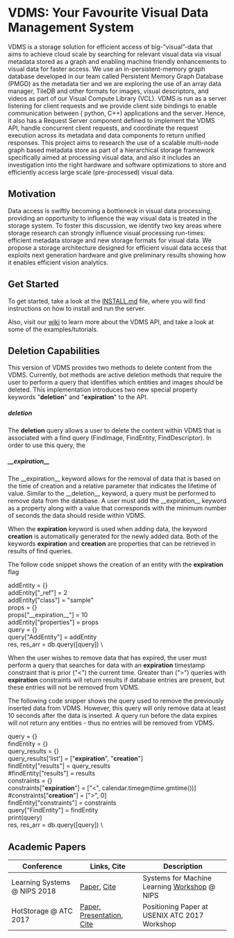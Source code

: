 # VDMS: Your Favourite Visual Data Management System

VDMS is a storage solution for efficient access of big-”visual”-data that aims
to achieve cloud scale by searching for relevant visual data via visual
metadata stored as a graph and enabling machine friendly enhancements to
visual data for faster access.  We use an in-persistent-memory graph database
developed in our team called Persistent Memory Graph Database (PMGD) as the
metadata tier and we are exploring the use of an array data manager, TileDB
and other formats for images, visual descriptors, and videos as part of our
Visual Compute Library (VCL). VDMS is run as a server listening for client
requests and we provide client side bindings to enable communication between (
python, C++) applications and the server. Hence, it also has a Request Server
component defined to implement the VDMS API, handle concurrent client
requests, and coordinate the request execution across its metadata and data
components to return unified responses. This project aims to research the use
of a scalable multi-node graph based metadata store as part of a hierarchical
storage framework specifically aimed at processing visual data, and also it
includes an investigation into the right hardware and software optimizations
to store and efficiently access large scale (pre-processed) visual data.

## Motivation

Data access is swiftly becoming a bottleneck in visual data processing,
providing an opportunity to influence the way visual data is treated in the
storage system. To foster this discussion, we identify two key areas where
storage research can strongly influence visual processing run-times:
efficient metadata storage and new storage formats for visual data. We
propose a storage architecture designed for efficient visual data access
that exploits next generation hardware and give preliminary results showing
how it enables efficient vision analytics.


## Get Started

To get started, take a look at the [INSTALL.md](INSTALL.md) file, where
you will find instructions on how to install and run the server.

Also, visit our [wiki](https://github.com/IntelLabs/vdms/wiki)
to learn more about the VDMS API, and take a look at some of
the examples/tutorials.



## Deletion Capabilities

This version of VDMS provides two methods to delete content from the VDMS. Currently, bot methods are active deletion methods that require the user to perform a query that identifies which entities and images should be deleted. This implementation introduces two new special property keywords "__deletion__" and "__expiration__" to the API.

##### __deletion__
The __deletion__ query allows a user to delete the content within VDMS that is associated with a find query (FindImage, FindEntity, FindDescriptor). In order to use this query, the 

##### \_\_expiration\_\_
The \_\_expiration\_\_ keyword allows for the removal of data that is based on the time of creation and a relative parameter that indicates the lifetime of value. Similar to the \_\_deletion\_\_ keyword, a query must be performed to remove data from the database. A user must add the \_\_expiration\_\_ keyword as a property along with a value that corresponds with the minimum number of seconds the data should reside within VDMS. 

When the __expiration__ keyword is used when adding data, the keyword __creation__ is automatically generated for the newly added data. Both of the keywords __expiration__ and __creation__ are properties that can be retrieved in results of find queries. 

The follow code snippet shows the creation of an entity with the __expiration__ flag

addEntity = {} \
addEntity["_ref"] = 2 \
addEntity["class"] = "sample" \
props = {} \
props["\_\_expiration\_\_"] = 10 \
addEntity["properties"] = props \
query = {} \
query["AddEntity"] = addEntity \
res, res_arr = db.query([query]) \

When the user wishes to remove data that has expired, the user must perform a query that searches for data with an __expiration__ timestamp constraint that is prior ("<") the current time. Greater than (">") queries with __expiration__ constraints will return results if database entries are present, but these entries will not be removed from VDMS.

The following code snipper shows the query used to remove the previously inserted data from VDMS. However, this query will only remove data at least 10 seconds after the data is inserted. A query run before the data expires will not return any entities - thus no entries will be removed from VDMS.

query = {} \
findEntity = {} \
query_results = {} \
query_results['list'] = ["__expiration__", "__creation__"] \
findEntity["results"] = query_results \
#findEntity["results"] = results \
constraints = {} \
constraints["__expiration__"] = ["<", calendar.timegm(time.gmtime())] \
#constraints["__creation__"] = [">", 0] \
findEntity["constraints"] = constraints \
query["FindEntity"] = findEntity \
print(query) \
res, res_arr = db.query([query]) \


## Academic Papers

Conference | Links, Cite | Description
------------ | ------------- | -------------
Learning Systems @ NIPS 2018 | [Paper](https://export.arxiv.org/abs/1810.11832), [Cite](https://dblp.uni-trier.de/rec/bibtex/journals/corr/abs-1810-11832) | Systems for Machine Learning [Workshop](http://learningsys.org/nips18/cfp.html) @ NIPS
HotStorage @ ATC 2017 | [Paper](https://www.usenix.org/conference/hotstorage17/program/presentation/gupta-cledat), [Presentation](https://www.usenix.org/conference/hotstorage17/program/presentation/gupta-cledat), [Cite](https://www.usenix.org/biblio/export/bibtex/203374)| Positioning Paper at USENIX ATC 2017 Workshop
